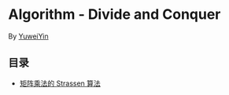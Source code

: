 # Algorithm - Divide and Conquer

By [YuweiYin](https://yuweiyin.github.io/)

## 目录

- [矩阵乘法的 Strassen 算法](./matrix-strassen.py)
